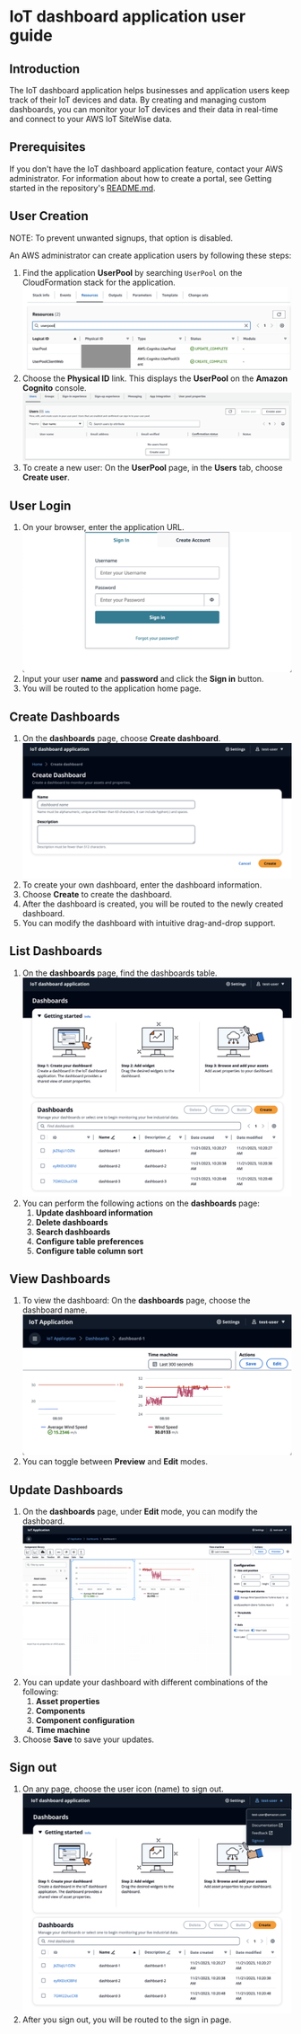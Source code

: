 # IoT dashboard application user guide

## Introduction

The IoT dashboard application helps businesses and application users keep track of their IoT devices and data. By creating and managing custom dashboards, you can monitor your IoT devices and their data in real-time and connect to your AWS IoT SiteWise data. 

## Prerequisites

If you don't have the IoT dashboard application feature, contact your AWS administrator. For information about how to create a portal, see Getting started in the repository's [README.md](../README.md).

## User Creation

NOTE: To prevent unwanted signups, that option is disabled.

An AWS administrator can create application users by following these steps:

1. Find the application **UserPool** by searching `UserPool` on the CloudFormation stack for the application.
    ![user-pool-resource-on-cfn](./imgs/user-pool-resource-on-cfn.png)
1. Choose the **Physical ID** link. This displays the **UserPool** on the **Amazon Cognito** console.
    ![users-tab-on-cognito](./imgs/users-tab-on-cognito.png)
1. To create a new user: On the **UserPool** page, in the **Users** tab, choose **Create user**.

## User Login

1. On your browser, enter the application URL. 
    ![app-sign-in-screen](./imgs/app-sign-in-screen.png)
1. Input your user **name** and **password** and click the **Sign in** button.
1. You will be routed to the application home page.

## Create Dashboards

1. On the **dashboards** page, choose **Create dashboard**.
    ![dashboard-creation-screen](./imgs/dashboard-creation-screen.png)
1. To create your own dashboard, enter the dashboard information.
1. Choose **Create** to create the dashboard.
1. After the dashboard is created, you will be routed to the newly created dashboard.
1. You can modify the dashboard with intuitive drag-and-drop support.

## List Dashboards

1.  On the **dashboards** page, find the dashboards table.
    ![dashboards-list-screen.png](./imgs/dashboards-list-screen.png)
1. You can perform the following actions on the **dashboards** page:
    1. **Update dashboard information**
    1. **Delete dashboards**
    1. **Search dashboards**
    1. **Configure table preferences**
    1. **Configure table column sort**

## View Dashboards

1. To view the dashboard: On the **dashboards** page, choose the dashboard name.
    ![dashboard-screen.png](./imgs/dashboard-screen.png)
1. You can toggle between **Preview** and **Edit** modes.


## Update Dashboards

1. On the **dashboards** page, under **Edit** mode, you can modify the dashboard.
    ![dashboard-edit-screen.png](./imgs/dashboard-edit-screen.png)
1. You can update your dashboard with different combinations of the following:
    1. **Asset properties**
    1. **Components**
    1. **Component configuration**
    1. **Time machine**
1. Choose **Save** to save your updates.

## Sign out

1. On any page, choose the user icon (name) to sign out. 
    ![app-sign-out-screen.png](./imgs/app-sign-out-screen.png)
1. After you sign out, you will be routed to the sign in page.
